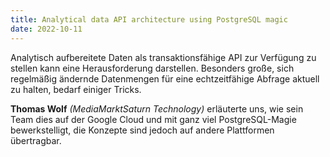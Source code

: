 ```yaml
---
title: Analytical data API architecture using PostgreSQL magic
date: 2022-10-11
---
```


Analytisch aufbereitete Daten als transaktionsfähige API zur Verfügung zu stellen kann eine Herausforderung darstellen.
Besonders große, sich regelmäßig ändernde Datenmengen für eine echtzeitfähige Abfrage aktuell zu halten, bedarf einiger Tricks.

**Thomas Wolf** _(MediaMarktSaturn Technology)_ erläuterte uns, wie sein Team dies auf der Google Cloud und mit ganz viel PostgreSQL-Magie bewerkstelligt, die Konzepte sind jedoch auf andere Plattformen übertragbar.
